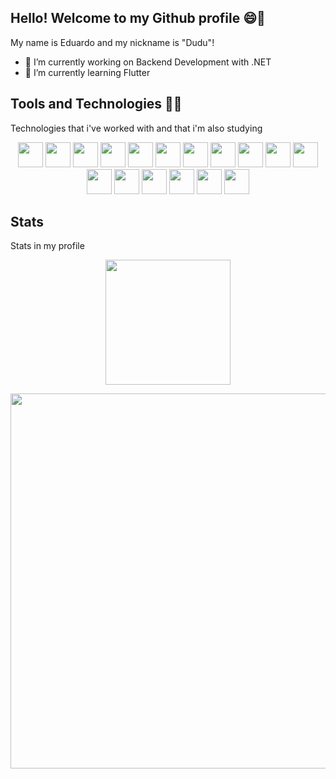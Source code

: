 ## Hello! Welcome to my Github profile 😄🤘


My name is Eduardo and my nickname is "Dudu"!

- 🔭 I’m currently working on Backend Development with .NET 
- 🌱 I’m currently learning Flutter


## Tools and Technologies 🚀✨


Technologies that i've worked with and that i'm also studying


<p align="center">
<img src="https://cdn.jsdelivr.net/gh/devicons/devicon/icons/dot-net/dot-net-plain-wordmark.svg" width="40" height="40"/>  <img src="https://cdn.jsdelivr.net/gh/devicons/devicon/icons/csharp/csharp-original.svg" width="40" height="40"/>  <img src="https://cdn.jsdelivr.net/gh/devicons/devicon/icons/angularjs/angularjs-original.svg" width="40" height="40"/>  <img src="https://cdn.jsdelivr.net/gh/devicons/devicon/icons/html5/html5-original.svg" width="40" height="40"/>  <img src="https://cdn.jsdelivr.net/gh/devicons/devicon/icons/css3/css3-original.svg" width="40" height="40" />  <img src="https://cdn.jsdelivr.net/gh/devicons/devicon/icons/javascript/javascript-original.svg" width="40" height="40"/>  <img src="https://cdn.jsdelivr.net/gh/devicons/devicon/icons/flutter/flutter-original.svg" width="40" height="40"/>  <img src="https://cdn.jsdelivr.net/gh/devicons/devicon/icons/dart/dart-original.svg" width="40" height="40"/>  <img src="https://cdn.jsdelivr.net/gh/devicons/devicon/icons/android/android-original.svg" width="40" height="40"/>  <img src="https://cdn.jsdelivr.net/gh/devicons/devicon/icons/swift/swift-original.svg" width="40" height="40"/>  <img src="https://cdn.jsdelivr.net/gh/devicons/devicon/icons/postgresql/postgresql-original.svg" width="40" height="40"/>  <img src="https://cdn.jsdelivr.net/gh/devicons/devicon/icons/redis/redis-original.svg" width="40" height="40"/>  <img src="https://cdn.jsdelivr.net/gh/devicons/devicon/icons/docker/docker-original.svg" width="40" height="40"/>  <img src="https://cdn.jsdelivr.net/gh/devicons/devicon/icons/git/git-original.svg" width="40" height="40"/>  <img src="https://cdn.jsdelivr.net/gh/devicons/devicon/icons/amazonwebservices/amazonwebservices-original.svg" width="40" height="40"/>  <img src="https://cdn.jsdelivr.net/gh/devicons/devicon/icons/azure/azure-original.svg" width="40" height="40"/>  <img src="https://cdn.jsdelivr.net/gh/devicons/devicon/icons/firebase/firebase-plain.svg" width="40" height="40"/>
</p>


## Stats


Stats in my profile

<p align="center">
<a href="https://github.com/eduardocordova21">
<img height="200em" src="https://github-readme-stats.vercel.app/api?username=eduardocordova21&show_icons=true&theme=radical&include_all_commits=true&count_private=true&pat_1=1AFSMIDA036vGeYWmh3kI_GCaZiVz1BH94BGa1WemNo16q653xPkqevUYKUOG5dhG3OINN6OW9JULuvpf"/>
</p>

<p align="center">
<a href="https://github.com/eduardocordova21">
<img height="600em" src="https://github-readme-stats.vercel.app/api/top-langs/?username=eduardocordova21&langs_count=50&theme=radical"/> 
</p>
